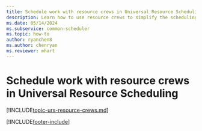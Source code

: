 ```yaml
---
title: Schedule work with resource crews in Universal Resource Scheduling
description: Learn how to use resource crews to simplify the scheduling of people, equipment, or facilities that will perform the same work during a period of time.
ms.date: 05/14/2024
ms.subservice: common-scheduler
ms.topic: how-to
author: ryanchen8
ms.author: chenryan
ms.reviewer: mhart
---
```


# Schedule work with resource crews in Universal Resource Scheduling

[!INCLUDE[topic-urs-resource-crews.md](../shared/urs/resource-crews.md)]

[!INCLUDE[footer-include](../includes/footer-banner.md)]
